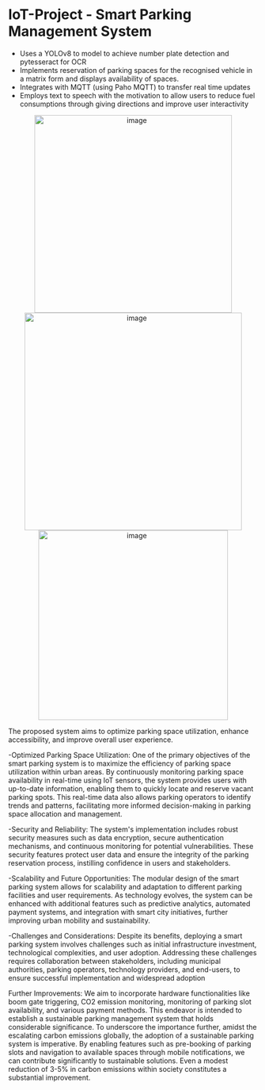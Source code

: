 # IoT-Project - Smart Parking Management System
- Uses a YOLOv8 to model to achieve number plate detection and pytesseract for OCR 
- Implements reservation of parking spaces for the recognised vehicle in a matrix form and displays availability of spaces.
- Integrates with MQTT (using Paho MQTT) to transfer real time updates
- Employs text to speech with the motivation to allow users to reduce fuel consumptions through giving directions and improve user interactivity

<div align=center><img width="399" alt="image"  src="https://github.com/user-attachments/assets/8ae076e4-dd02-4a5a-88e8-98a4c16587c1"></div>
<div align=center><img width="439" alt="image" src="https://github.com/user-attachments/assets/d2187912-520c-4cac-ab05-db631fce2555"> </div>
<div align=center><img width="383" alt="image" src="https://github.com/user-attachments/assets/4c336cf7-2226-4032-a7d1-3dc94d487683"> </div>

The proposed system aims to optimize parking space utilization, enhance accessibility, and improve overall user experience. 

-Optimized Parking Space Utilization: One of the primary objectives of the smart parking system is to maximize the efficiency of parking space utilization within urban areas. By continuously monitoring parking space availability in real-time using IoT sensors, the system provides users with up-to-date information, enabling them to quickly locate and reserve vacant parking spots. This real-time data also allows parking operators to identify trends and patterns, facilitating more informed decision-making in parking space allocation and management. 

-Security and Reliability: The system's implementation includes robust security measures such as data encryption, secure authentication mechanisms, and continuous monitoring for potential vulnerabilities. These security features protect user data and ensure the integrity of the parking reservation process, instilling confidence in users and stakeholders. 

-Scalability and Future Opportunities: The modular design of the smart parking system allows for scalability and adaptation to different parking facilities and user requirements. As technology evolves, the system can be enhanced with additional features such as predictive analytics, automated payment systems, and integration with smart city initiatives, further improving urban mobility and sustainability. 

-Challenges and Considerations: Despite its benefits, deploying a smart parking system involves challenges such as initial infrastructure investment, technological complexities, and user adoption. Addressing these challenges requires collaboration between stakeholders, including municipal authorities, parking operators, technology providers, and end-users, to ensure successful implementation and widespread adoption


Further Improvements:
We aim to incorporate hardware functionalities like boom gate triggering, CO2 emission monitoring, monitoring of parking slot availability, and various payment methods. This endeavor is intended to establish a sustainable parking management system that holds considerable significance. To underscore the importance further, amidst the escalating carbon emissions globally, the adoption of a sustainable parking system is imperative. By enabling features such as pre-booking of parking slots and navigation to available spaces through mobile notifications, we can contribute significantly to sustainable solutions. Even a modest reduction of 3-5% in carbon emissions within society constitutes a substantial improvement.
